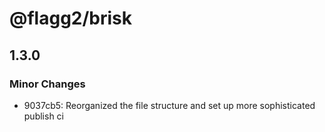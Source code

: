 # @flagg2/brisk

## 1.3.0

### Minor Changes

-  9037cb5: Reorganized the file structure and set up more sophisticated publish ci
